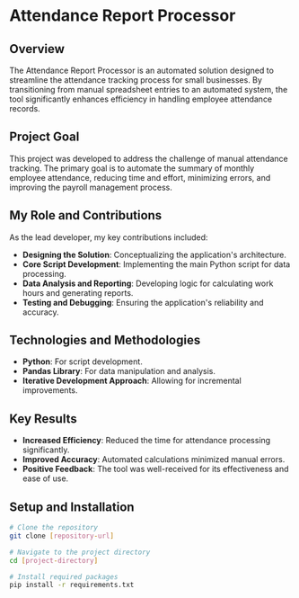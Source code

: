 # Attendance Report Processor

## Overview
The Attendance Report Processor is an automated solution designed to streamline the attendance tracking process for small businesses. By transitioning from manual spreadsheet entries to an automated system, the tool significantly enhances efficiency in handling employee attendance records.

## Project Goal
This project was developed to address the challenge of manual attendance tracking. The primary goal is to automate the summary of monthly employee attendance, reducing time and effort, minimizing errors, and improving the payroll management process.

## My Role and Contributions
As the lead developer, my key contributions included:
- **Designing the Solution**: Conceptualizing the application's architecture.
- **Core Script Development**: Implementing the main Python script for data processing.
- **Data Analysis and Reporting**: Developing logic for calculating work hours and generating reports.
- **Testing and Debugging**: Ensuring the application's reliability and accuracy.

## Technologies and Methodologies
- **Python**: For script development.
- **Pandas Library**: For data manipulation and analysis.
- **Iterative Development Approach**: Allowing for incremental improvements.

## Key Results
- **Increased Efficiency**: Reduced the time for attendance processing significantly.
- **Improved Accuracy**: Automated calculations minimized manual errors.
- **Positive Feedback**: The tool was well-received for its effectiveness and ease of use.

## Setup and Installation
```bash
# Clone the repository
git clone [repository-url]

# Navigate to the project directory
cd [project-directory]

# Install required packages
pip install -r requirements.txt